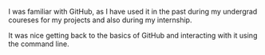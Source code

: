 I was familiar with GitHub, as I have used it in the past during my undergrad coureses for my projects and also during my internship.

It was nice getting back to the basics of GitHub and interacting with it using the command line.
